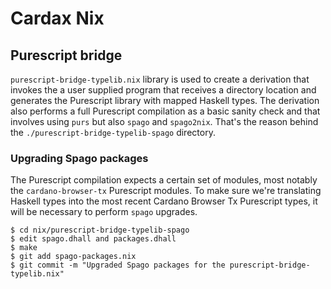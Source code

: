 # Cardax Nix

## Purescript bridge

`purescript-bridge-typelib.nix` library is used to create a derivation that
invokes the a user supplied program that receives a directory location and
generates the Purescript library with mapped Haskell types. The derivation also
performs a full Purescript compilation as a basic sanity check and that involves
using `purs` but also `spago` and `spago2nix`. That's the reason behind the
`./purescript-bridge-typelib-spago` directory.

### Upgrading Spago packages

The Purescript compilation expects a certain set of modules, most notably the
`cardano-browser-tx` Purescript modules. To make sure we're translating Haskell
types into the most recent Cardano Browser Tx Purescript types, it will be
necessary to perform `spago` upgrades.

```shell
$ cd nix/purescript-bridge-typelib-spago
$ edit spago.dhall and packages.dhall
$ make
$ git add spago-packages.nix
$ git commit -m "Upgraded Spago packages for the purescript-bridge-typelib.nix"
```
